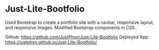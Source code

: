 # Just-Lite-Bootfolio

Used Bootstrap to create a portfolio site with a navbar, responsive layout, and responsive images. Modified Bootstrap components in CSS.

Github: https://github.com/JustPhvn/Just-Lite-Bootfolio
Deployed App: https://justphvn.github.io/Just-Lite-Bootfolio/
